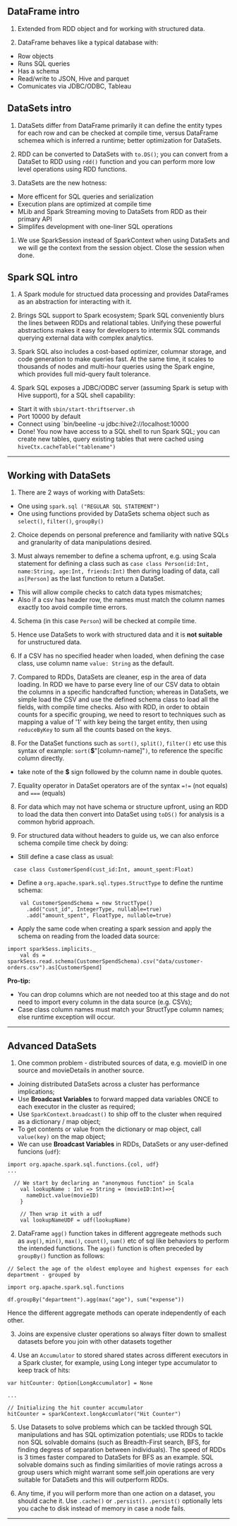 ## DataFrame intro ##
1. Extended from RDD object and for working with structured data.

2. DataFrame behaves like a typical database with:
- Row objects
- Runs SQL queries
- Has a schema
- Read/write to JSON, Hive and parquet
- Comunicates via JDBC/ODBC, Tableau

## DataSets intro ##
1. DataSets differ from DataFrame primarily it can define the entity types for each row and can be checked at compile time, versus DataFrame schemea which is inferred a runtime; better optimization for DataSets.

1. RDD can be converted to DataSets with `to.DS()`; you can convert from a DataSet to RDD using `rdd()` function and you can perform more low level operations using RDD functions.

1. DataSets are the new hotness:
- More efficent for SQL queries and serialization
- Execution plans are optimized at compile time
- MLib and Spark Streaming moving to DataSets from RDD as their primary API
- Simplifes development with one-liner SQL operations

1. We use SparkSession instead of SparkContext when using DataSets and we will ge the context from the session object. Close the session when done.

## Spark SQL intro ##
1. A Spark module for structued data processing and provides DataFrames as an abstraction for interacting with it.

1. Brings SQL support to Spark ecosystem; Spark SQL conveniently blurs the lines between RDDs and relational tables. Unifying these powerful abstractions makes it easy for developers to intermix SQL commands querying external data with complex analytics.

1. Spark SQL also includes a cost-based optimizer, columnar storage, and code generation to make queries fast. At the same time, it scales to thousands of nodes and multi-hour queries using the Spark engine, which provides full mid-query fault tolerance.

1. Spark SQL exposes a JDBC/ODBC server (assuming Spark is setup with Hive support), for a SQL shell capability:
- Start it with `sbin/start-thriftserver.sh`
- Port 10000 by default
- Connect using `bin/beeline -u jdbc:hive2://localhost:10000
- Done! You now have access to a SQL shell to run Spark SQL; you can create new tables, query existing tables that were cached using `hiveCtx.cacheTable("tablename")`
---

## Working with DataSets ##
1. There are 2 ways of working with DataSets:
- One using `spark.sql ("REGULAR SQL STATEMENT")`
- One using functions provided by DataSets schema object such as `select()`, `filter()`, `groupBy()`

2. Choice depends on personal preference and familiarity with native SQLs and granularity of data manipulations desired.

1. Must always remember to define a schema upfront, e.g. using Scala statement for defining a class such as `case class Person(id:Int, name:String, age:Int, friends:Int)` then during loading of data, call `as[Person]` as the last function to return a DataSet.
- This will allow compile checks to catch data types mismatches;
- Also if a csv has header row, the names must match the column names exactly too avoid compile time errors.

4. Schema (in this case `Person`) will be checked at compile time.

1. Hence use DataSets to work with structured data and it is **not suitable** for unstructured data.

1. If a CSV has no specified header when loaded, when defining the case class, use column name `value: String` as the default.

1. Compared to RDDs, DataSets are cleaner, esp in the area of data loading. In RDD we have to parse every line of our CSV data to obtain the columns in a specific handcrafted function; whereas in DataSets, we simple load the CSV and use the defined schema class to load all the fields, with compile time checks. Also with RDD, in order to obtain counts for a specific grouping, we need to resort to techniques such as mapping a value of '1' with key being the target entity, then using `reduceByKey` to sum all the counts based on the keys.

1. For the DataSet functions such as `sort()`, `split()`, `filter()` etc use this syntax of example: `sort(`**$**"[column-name]"`)`, to reference the specific column directly.
- take note of the **$** sign followed by the column name in double quotes.

7. Equality operator in DataSet operators are of the syntax `=!=` (not equals) and `===` (equals)

1. For data which may not have schema or structure upfront, using an RDD to load the data then convert into DataSet using `toDS()` for analysis is a common hybrid approach.

1. For structured data without headers to guide us, we can also enforce schema compile time check by doing:
- Still define a case class as usual:
```
  case class CustomerSpend(cust_id:Int, amount_spent:Float)
```
- Define a `org.apache.spark.sql.types.StructType` to define the runtime schema:
```
    val CustomerSpendSchema = new StructType()
      .add("cust_id", IntegerType, nullable=true)
      .add("amount_spent", FloatType, nullable=true)
```
- Apply the same code when creating a spark session and apply the schema on reading from the loaded data source:
```
import sparkSess.implicits._
    val ds = sparkSess.read.schema(CustomerSpendSchema).csv("data/customer-orders.csv").as[CustomerSpend]
```
**Pro-tip:**  
- You can drop columns which are not needed too at this stage and do not need to import every column in the data source (e.g. CSVs);
- Case class column names must match your StructType column names; else runtime exception will occur.
---

## Advanced DataSets ##
1. One common problem - distributed sources of data, e.g. movieID in one source and movieDetails in another source.
- Joining distributed DataSets across a cluster has performance implications;
- Use **Broadcast Variables** to forward mapped data variables ONCE to each executor in the cluster as required;
- Use `SparkContext.broadcast()` to ship off to the cluster when required as a dictionary / map object;
- To get contents or value from the dictionary or map object, call `value(key)` on the map object;
- We can use **Broadcast Variables** in RDDs, DataSets or any user-defined funcions (`udf`):
```
import org.apache.spark.sql.functions.{col, udf}
...

  // We start by declaring an "anonymous function" in Scala
    val lookupName : Int => String = (movieID:Int)=>{
      nameDict.value(movieID)
    }

    // Then wrap it with a udf
    val lookupNameUDF = udf(lookupName)
```

2. DataFrame `agg()` function takes in different aggregeate methods such as `avg()`, `min()`, `max()`, `count()`, `sum()` etc of sql like behaviors to perform the intended functions. The `agg()` function is often preceded by `groupBy()` function as follows:
```
// Select the age of the oldest employee and highest expenses for each department - grouped by

import org.apache.spark.sql.functions

df.groupBy("department").agg(max("age"), sum("expense"))
```
Hence the different aggregate methods can operate independently of each other.  

3. Joins are expensive cluster operations so always filter down to smallest datasets before you join with other datasets together

1. Use an `Accumulator` to stored shared states across different executors in a Spark cluster, for example, using Long integer type accumulator to keep track of hits:
```
var hitCounter: Option[LongAccumulator] = None

...

// Initializing the hit counter accumulator
hitCounter = sparkContext.longAccumlator("Hit Counter")
```

5. Use Datasets to solve problems which can be tackled through SQL manipulations and has SQL optimization potentials; use RDDs to tackle non SQL solvable domains (such as Breadth-First search, BFS, for finding degress of separation between individuals). The speed of RDDs is 3 times faster compared to DataSets for BFS as an example.
SQL solvable domains such as finding similarities of movie ratings across a group users which might warrant some self.join operations are very suitable for DataSets and this will outperform RDDs.

1. Any time, if you will perform more than one action on a dataset, you should cache it. Use `.cache()` or `.persist()`.
`.persist()` optionally lets you cache to disk instead of memory in case a node fails.
---